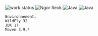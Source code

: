 ![work status](https://img.shields.io/badge/work-on%20progress-red.svg) 
![Ngor Seck](https://img.shields.io/badge/Ngor%20Seck-Java-green) 
![Java](https://img.shields.io/badge/Ngor%20Seck-JSF%20-yellowgreen)
![Java](https://img.shields.io/badge/Ngor%20Seck-Primefaces%20-yellowgreen)
```
Environnement: 
WildFly 32
JDK 17
Maven 3.9.*
```
